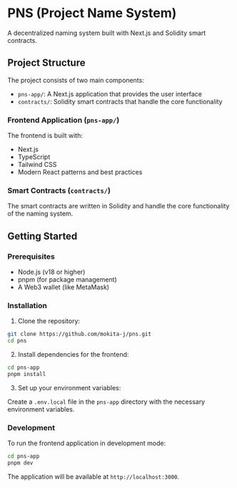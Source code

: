 # PNS (Project Name System)

A decentralized naming system built with Next.js and Solidity smart contracts.

## Project Structure

The project consists of two main components:

- `pns-app/`: A Next.js application that provides the user interface
- `contracts/`: Solidity smart contracts that handle the core functionality

### Frontend Application (`pns-app/`)

The frontend is built with:

- Next.js
- TypeScript
- Tailwind CSS
- Modern React patterns and best practices

### Smart Contracts (`contracts/`)

The smart contracts are written in Solidity and handle the core functionality of the naming system.

## Getting Started

### Prerequisites

- Node.js (v18 or higher)
- pnpm (for package management)
- A Web3 wallet (like MetaMask)

### Installation

1. Clone the repository:

```bash
git clone https://github.com/mokita-j/pns.git
cd pns
```

2. Install dependencies for the frontend:

```bash
cd pns-app
pnpm install
```

3. Set up your environment variables:

Create a `.env.local` file in the `pns-app` directory with the necessary environment variables.

### Development

To run the frontend application in development mode:

```bash
cd pns-app
pnpm dev
```

The application will be available at `http://localhost:3000`.
